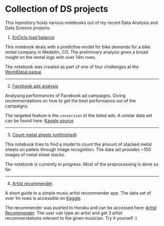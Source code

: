 # Collection of DS projects
This repository hosts various notebooks out of my recent Data Analysis and Data Science projects. <br>

1. [EnCicla load balance](EnCicla_load_balance.ipynb)

This notebook deals with a predictive model for bike demands for a bike rental company in Medellin, CO.
The preliminary analysis gives a broad insight on the rental logs with over 14m rows.

The notebook was created as part of one of four challenges at the [WorldDataLeague](https://www.worlddataleague.com/)

---------------------------------

2. [Facebook ads analysis](fb_ads_analysis.ipynb)

Analysing performances of Facebook ad campaigns. Giving recommendations on how to get the best performance out of the campaigns.

The targeted feature is the ```conversion``` of the listed ads. A similar data set can be found here: [Kaggle source](https://www.kaggle.com/loveall/clicks-conversion-tracking)

---------------------------------

3. [Count metal sheets (unfinished)](Count_metal_sheets.ipynb)

This notebook tries to find a model to count the amount of stacked metal sheets on pallets through image recognition. The data set provides ~100 images of metal sheet stacks.

The notebook is currently in progress. Most of the preprocessing is done so far.

---------------------------------

4. [Artist recommender](Artist_recommender.ipynb)

A short guide to a simple music artist recommender app. The data set of over 1m rows is accessible on [Kaggle](https://www.kaggle.com/yamaerenay/spotify-dataset-19212020-160k-tracks).

The recommender was pushed to Heroku and can be accessed here: [Artist Recommender](https://artist-recommender.herokuapp.com/). The user can type an artist and get 3 artist recommendations relevant to the given musician. Try it yourself :)
